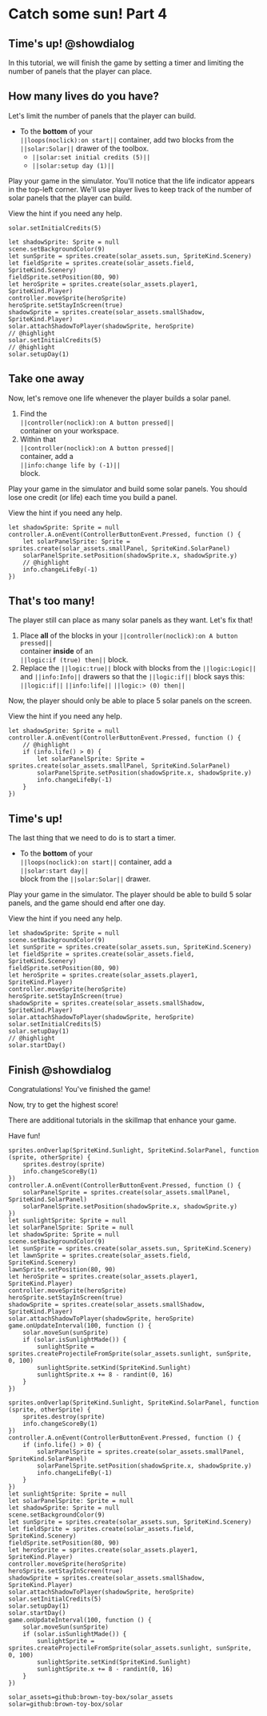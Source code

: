 # Catch some sun! Part 4

## Time's up! @showdialog

In this tutorial, we will finish the game by setting a timer
and limiting the number of panels that the player can place.

## How many lives do you have?

Let's limit the number of panels that the player can build.

-   To the **bottom** of your   
``||loops(noclick):on start||`` container,
add two
blocks from the 
``||solar:Solar||`` drawer of the toolbox.
    -   ``||solar:set initial credits (5)||``
    -   ``||solar:setup day (1)||``

Play your game in the simulator. You'll notice that the life indicator
appears in the top-left corner. We'll use player lives to keep track of
the number of solar panels that the player can build.

View the hint if you need any help.

```blockconfig.local
solar.setInitialCredits(5)
```

```blocks
let shadowSprite: Sprite = null
scene.setBackgroundColor(9)
let sunSprite = sprites.create(solar_assets.sun, SpriteKind.Scenery)
let fieldSprite = sprites.create(solar_assets.field, SpriteKind.Scenery)
fieldSprite.setPosition(80, 90)
let heroSprite = sprites.create(solar_assets.player1, SpriteKind.Player)
controller.moveSprite(heroSprite)
heroSprite.setStayInScreen(true)
shadowSprite = sprites.create(solar_assets.smallShadow, SpriteKind.Player)
solar.attachShadowToPlayer(shadowSprite, heroSprite)
// @highlight
solar.setInitialCredits(5)
// @highlight
solar.setupDay(1)
```

## Take one away

Now, let's remove one life whenever the player builds a solar panel.

1.  Find the   
``||controller(noclick):on A button pressed||``   
container on your workspace.
1.  Within that   
``||controller(noclick):on A button pressed||``   
container, add a   
``||info:change life by (-1)||``   
block.

Play your game in the simulator and build some solar panels.
You should lose one credit (or life) each time you build a panel.

View the hint if you need any help.

```blocks
let shadowSprite: Sprite = null
controller.A.onEvent(ControllerButtonEvent.Pressed, function () {
    let solarPanelSprite: Sprite = sprites.create(solar_assets.smallPanel, SpriteKind.SolarPanel)
    solarPanelSprite.setPosition(shadowSprite.x, shadowSprite.y)
    // @highlight
    info.changeLifeBy(-1)
})
```

## That's too many!

The player still can place as many solar panels as they want.
Let's fix that!

1.   Place **all** of the blocks in your
``||controller(noclick):on A button pressed||``   
container **inside** of an   
``||logic:if (true) then||``
block.
1.   Replace the ``||logic:true||`` block with blocks 
from the ``||logic:Logic||`` and ``||info:Info||``
drawers so that the ``||logic:if||`` block says this:   
``||logic:if||``
``||info:life||``
``||logic:> (0) then||``   

Now, the player should only be able to place 5 solar panels on the screen.

View the hint if you need any help.

```blocks
let shadowSprite: Sprite = null
controller.A.onEvent(ControllerButtonEvent.Pressed, function () {
    // @highlight
    if (info.life() > 0) {
        let solarPanelSprite: Sprite = sprites.create(solar_assets.smallPanel, SpriteKind.SolarPanel)
        solarPanelSprite.setPosition(shadowSprite.x, shadowSprite.y)
        info.changeLifeBy(-1)
    }
})
```

## Time's up!

The last thing that we need to do is to start a timer.

-   To the **bottom** of your   
``||loops(noclick):on start||`` container,
add a   
``||solar:start day||``   
block from the ``||solar:Solar||`` drawer.

Play your game in the simulator. The player should be able to build
5 solar panels, and the game should end after one day.

View the hint if you need any help.

```blocks
let shadowSprite: Sprite = null
scene.setBackgroundColor(9)
let sunSprite = sprites.create(solar_assets.sun, SpriteKind.Scenery)
let fieldSprite = sprites.create(solar_assets.field, SpriteKind.Scenery)
fieldSprite.setPosition(80, 90)
let heroSprite = sprites.create(solar_assets.player1, SpriteKind.Player)
controller.moveSprite(heroSprite)
heroSprite.setStayInScreen(true)
shadowSprite = sprites.create(solar_assets.smallShadow, SpriteKind.Player)
solar.attachShadowToPlayer(shadowSprite, heroSprite)
solar.setInitialCredits(5)
solar.setupDay(1)
// @highlight
solar.startDay()
```

## Finish @showdialog

Congratulations! You've finished the game!

Now, try to get the highest score!

There are additional tutorials in the skillmap that enhance your game.

Have fun!

```template
sprites.onOverlap(SpriteKind.Sunlight, SpriteKind.SolarPanel, function (sprite, otherSprite) {
    sprites.destroy(sprite)
    info.changeScoreBy(1)
})
controller.A.onEvent(ControllerButtonEvent.Pressed, function () {
    solarPanelSprite = sprites.create(solar_assets.smallPanel, SpriteKind.SolarPanel)
    solarPanelSprite.setPosition(shadowSprite.x, shadowSprite.y)
})
let sunlightSprite: Sprite = null
let solarPanelSprite: Sprite = null
let shadowSprite: Sprite = null
scene.setBackgroundColor(9)
let sunSprite = sprites.create(solar_assets.sun, SpriteKind.Scenery)
let lawnSprite = sprites.create(solar_assets.field, SpriteKind.Scenery)
lawnSprite.setPosition(80, 90)
let heroSprite = sprites.create(solar_assets.player1, SpriteKind.Player)
controller.moveSprite(heroSprite)
heroSprite.setStayInScreen(true)
shadowSprite = sprites.create(solar_assets.smallShadow, SpriteKind.Player)
solar.attachShadowToPlayer(shadowSprite, heroSprite)
game.onUpdateInterval(100, function () {
    solar.moveSun(sunSprite)
    if (solar.isSunlightMade()) {
        sunlightSprite = sprites.createProjectileFromSprite(solar_assets.sunlight, sunSprite, 0, 100)
        sunlightSprite.setKind(SpriteKind.Sunlight)
        sunlightSprite.x += 8 - randint(0, 16)
    }
})
```

```ghost
sprites.onOverlap(SpriteKind.Sunlight, SpriteKind.SolarPanel, function (sprite, otherSprite) {
    sprites.destroy(sprite)
    info.changeScoreBy(1)
})
controller.A.onEvent(ControllerButtonEvent.Pressed, function () {
    if (info.life() > 0) {
        solarPanelSprite = sprites.create(solar_assets.smallPanel, SpriteKind.SolarPanel)
        solarPanelSprite.setPosition(shadowSprite.x, shadowSprite.y)
        info.changeLifeBy(-1)
    }
})
let sunlightSprite: Sprite = null
let solarPanelSprite: Sprite = null
let shadowSprite: Sprite = null
scene.setBackgroundColor(9)
let sunSprite = sprites.create(solar_assets.sun, SpriteKind.Scenery)
let fieldSprite = sprites.create(solar_assets.field, SpriteKind.Scenery)
fieldSprite.setPosition(80, 90)
let heroSprite = sprites.create(solar_assets.player1, SpriteKind.Player)
controller.moveSprite(heroSprite)
heroSprite.setStayInScreen(true)
shadowSprite = sprites.create(solar_assets.smallShadow, SpriteKind.Player)
solar.attachShadowToPlayer(shadowSprite, heroSprite)
solar.setInitialCredits(5)
solar.setupDay(1)
solar.startDay()
game.onUpdateInterval(100, function () {
    solar.moveSun(sunSprite)
    if (solar.isSunlightMade()) {
        sunlightSprite = sprites.createProjectileFromSprite(solar_assets.sunlight, sunSprite, 0, 100)
        sunlightSprite.setKind(SpriteKind.Sunlight)
        sunlightSprite.x += 8 - randint(0, 16)
    }
})
```

```package
solar_assets=github:brown-toy-box/solar_assets
solar=github:brown-toy-box/solar
```